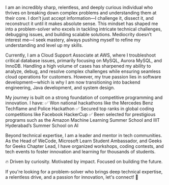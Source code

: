 I am an incredibly sharp, relentless, and deeply curious individual who thrives on breaking down complex problems and understanding them at their core. I don’t just accept information—I challenge it, dissect it, and reconstruct it until it makes absolute sense. This mindset has shaped me into a problem-solver who excels in tackling intricate technical challenges, debugging issues, and building scalable solutions. Mediocrity doesn’t interest me—I seek mastery, always pushing myself to refine my understanding and level up my skills.

Currently, I am a Cloud Support Associate at AWS, where I troubleshoot critical database issues, primarily focusing on MySQL, Aurora MySQL, and InnoDB. Handling a high volume of cases has sharpened my ability to analyze, debug, and resolve complex challenges while ensuring seamless cloud operations for customers. However, my true passion lies in software development—which is why I am now transitioning into backend engineering, Java development, and system design.

My journey is built on a strong foundation of competitive programming and innovation. I have:
✅ Won national hackathons like the Mercedes Benz Techflame and Police Hackathon
✅ Secured top ranks in global coding competitions like Facebook HackerCup
✅ Been selected for prestigious programs such as the Amazon Machine Learning Summer School and IIIT Hyderabad’s Summer School on AI

Beyond technical expertise, I am a leader and mentor in tech communities. As the Head of WeCode, Microsoft Learn Student Ambassador, and Geeks for Geeks Chapter Lead, I have organized workshops, coding contests, and tech events to foster innovation and learning for thousands of students.

🔥 Driven by curiosity. Motivated by impact. Focused on building the future.

If you're looking for a problem-solver who brings deep technical expertise, a relentless drive, and a passion for innovation, let's connect! 🚀
